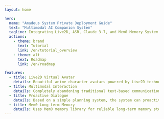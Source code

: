 ```yaml
---
layout: home

hero:
  name: "Amadeus System Private Deployment Guide"
  text: "Multimodal AI Companion System"
  tagline: Integrating Live2D, ASR, Claude 3.7, and Mem0 Memory System
  actions:
    - theme: brand
      text: Tutorial
      link: /en/tutorial_overview
    - theme: alt
      text: Roadmap
      link: /en/roadmap

features:
  - title: Live2D Virtual Avatar
    details: Beautiful anime character avatars powered by Live2D technology, supporting rich facial expressions and movements for an immersive interactive experience
  - title: Multimodal Interaction
    details: Completely abandoning traditional text-based communication, supporting interruptible voice conversations and image recognition for more natural and fluid communication
  - title: Proactive Dialogue
    details: Based on a simple planning system, the system can proactively initiate topics and express emotions, creating natural conversation scenarios
  - title: Mem0 Long-term Memory
    details: Uses Mem0 memory library for reliable long-term memory storage, ensuring important conversations and emotional connections are never lost
---
```

